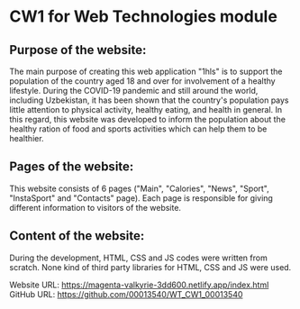 # CW1 for Web Technologies module

## Purpose of the website:

The main purpose of creating this web application "1hls" is to support the population of the country aged 18 and over for involvement of a healthy lifestyle. During the COVID-19 pandemic and still around the world, including Uzbekistan, it has been shown that the country's population pays little attention to physical activity, healthy eating, and health in general. In this regard, this website was developed to inform the population about the healthy ration of food and sports activities which can help them to be healthier.

## Pages of the website:

This website consists of 6 pages ("Main", "Calories", "News", "Sport", "InstaSport" and "Contacts" page). Each page is responsible for giving different information to visitors of the website.

## Content of the website:

During the development, HTML, CSS and JS codes were written from scratch. None kind of third party libraries for HTML, CSS and JS were used.

Website URL: https://magenta-valkyrie-3dd600.netlify.app/index.html
<br/>
GitHub URL: https://github.com/00013540/WT_CW1_00013540

